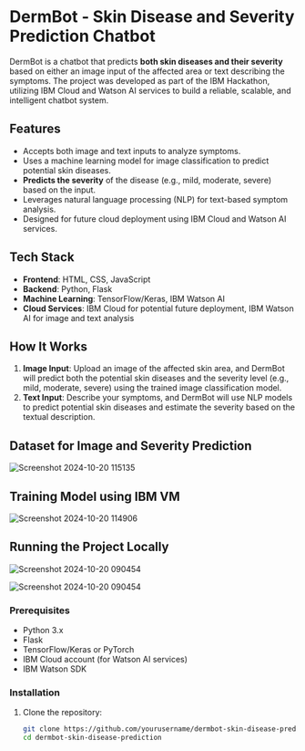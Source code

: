 # DermBot - Skin Disease and Severity Prediction Chatbot

DermBot is a chatbot that predicts **both skin diseases and their severity** based on either an image input of the affected area or text describing the symptoms. The project was developed as part of the IBM Hackathon, utilizing IBM Cloud and Watson AI services to build a reliable, scalable, and intelligent chatbot system.

## Features
- Accepts both image and text inputs to analyze symptoms.
- Uses a machine learning model for image classification to predict potential skin diseases.
- **Predicts the severity** of the disease (e.g., mild, moderate, severe) based on the input.
- Leverages natural language processing (NLP) for text-based symptom analysis.
- Designed for future cloud deployment using IBM Cloud and Watson AI services.

## Tech Stack
- **Frontend**: HTML, CSS, JavaScript
- **Backend**: Python, Flask
- **Machine Learning**: TensorFlow/Keras, IBM Watson AI
- **Cloud Services**: IBM Cloud for potential future deployment, IBM Watson AI for image and text analysis

## How It Works
1. **Image Input**: Upload an image of the affected skin area, and DermBot will predict both the potential skin diseases and the severity level (e.g., mild, moderate, severe) using the trained image classification model.
2. **Text Input**: Describe your symptoms, and DermBot will use NLP models to predict potential skin diseases and estimate the severity based on the textual description.

## Dataset for Image and Severity Prediction
![Screenshot 2024-10-20 115135](https://github.com/user-attachments/assets/94560a53-cf13-4d67-813d-2abad4dd6101)

## Training Model using IBM VM
![Screenshot 2024-10-20 114906](https://github.com/user-attachments/assets/696c1b87-e541-4886-981d-c3459ac5e9e7)

## Running the Project Locally
![Screenshot 2024-10-20 090454](https://github.com/user-attachments/assets/922da110-4441-4cdb-9e31-625be940f59f)

![Screenshot 2024-10-20 090454](https://github.com/user-attachments/assets/75548543-28ba-4bd0-8d5e-eb859d59834f)

### Prerequisites
- Python 3.x
- Flask
- TensorFlow/Keras or PyTorch
- IBM Cloud account (for Watson AI services)
- IBM Watson SDK

### Installation

1. Clone the repository:
   ```bash
   git clone https://github.com/yourusername/dermbot-skin-disease-prediction.git
   cd dermbot-skin-disease-prediction
